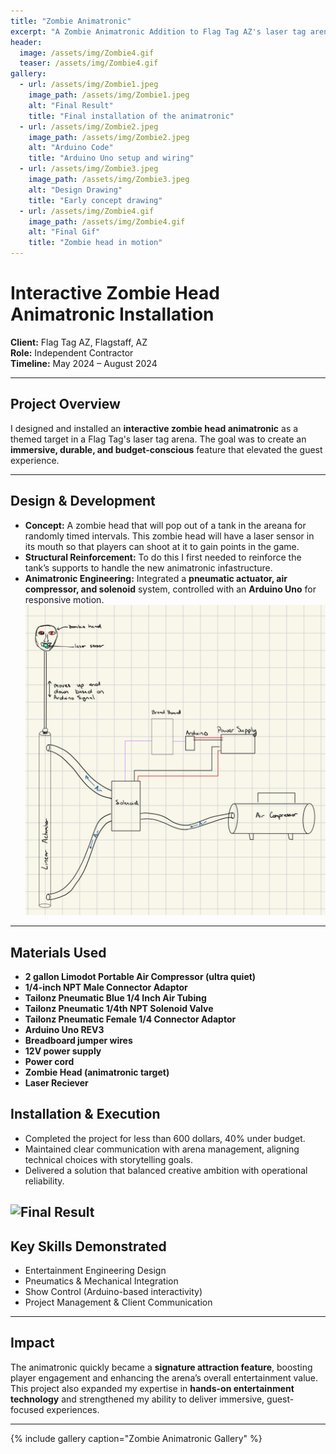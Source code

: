 ```yaml
---
title: "Zombie Animatronic"
excerpt: "A Zombie Animatronic Addition to Flag Tag AZ's laser tag arena"
header:
  image: /assets/img/Zombie4.gif
  teaser: /assets/img/Zombie4.gif
gallery:
  - url: /assets/img/Zombie1.jpeg
    image_path: /assets/img/Zombie1.jpeg
    alt: "Final Result"
    title: "Final installation of the animatronic"
  - url: /assets/img/Zombie2.jpeg
    image_path: /assets/img/Zombie2.jpeg
    alt: "Arduino Code"
    title: "Arduino Uno setup and wiring"
  - url: /assets/img/Zombie3.jpeg
    image_path: /assets/img/Zombie3.jpeg
    alt: "Design Drawing"
    title: "Early concept drawing"
  - url: /assets/img/Zombie4.gif
    image_path: /assets/img/Zombie4.gif
    alt: "Final Gif"
    title: "Zombie head in motion"
---
```

# Interactive Zombie Head Animatronic Installation

**Client:** Flag Tag AZ, Flagstaff, AZ  
**Role:** Independent Contractor  
**Timeline:** May 2024 – August 2024  

---

## Project Overview
I designed and installed an **interactive zombie head animatronic** as a themed target in a Flag Tag's laser tag arena. The goal was to create an **immersive, durable, and budget-conscious** feature that elevated the guest experience.

---

## Design & Development
- **Concept:** A zombie head that will pop out of a tank in the areana for randomly timed intervals. This zombie head will have a laser sensor in its mouth so that players can shoot at it to gain points in the game.    
- **Structural Reinforcement:** To do this I first needed to reinforce the tank’s supports to handle the new animatronic infastructure.   
- **Animatronic Engineering:** Integrated a **pneumatic actuator, air compressor, and solenoid** system, controlled with an **Arduino Uno** for responsive motion.  
![Zombie Design](/assets/img/Zombie3.jpeg)

---
## Materials Used
- **2 gallon Limodot Portable Air Compressor (ultra quiet)**
- **1/4-inch NPT Male Connector Adaptor**
- **Tailonz Pneumatic Blue 1/4 Inch Air Tubing**
- **Tailonz Pneumatic 1/4th NPT Solenoid Valve**
- **Tailonz Pneumatic Female 1/4 Connector Adaptor**
- **Arduino Uno REV3**
- **Breadboard jumper wires**
- **12V power supply**
- **Power cord**
- **Zombie Head (animatronic target)**
- **Laser Reciever**

## Installation & Execution
- Completed the project for less than 600 dollars, 40% under budget.   
- Maintained clear communication with arena management, aligning technical choices with storytelling goals.  
- Delivered a solution that balanced creative ambition with operational reliability.  

![Final Result](/assets/img/Zombie4.gif)
---

## Key Skills Demonstrated
- Entertainment Engineering Design  
- Pneumatics & Mechanical Integration  
- Show Control (Arduino-based interactivity)  
- Project Management & Client Communication  

---

## Impact
The animatronic quickly became a **signature attraction feature**, boosting player engagement and enhancing the arena’s overall entertainment value.  
This project also expanded my expertise in **hands-on entertainment technology** and strengthened my ability to deliver immersive, guest-focused experiences.  


---

{% include gallery caption="Zombie Animatronic Gallery" %}

